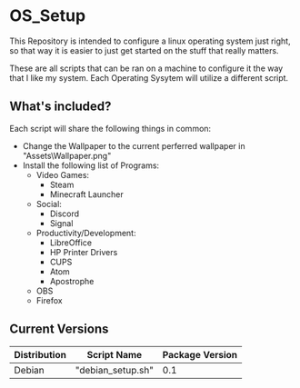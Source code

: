 # OS_Setup

This Repository is intended to configure a linux operating system just right, so that way it is easier to just get started on the stuff that really matters.

These are all scripts that can be ran on a machine to configure it the way that I like my system. Each Operating Sysytem will utilize a different script.

## What's included?

Each script will share the following things in common:

- Change the Wallpaper to the current perferred wallpaper in "Assets\Wallpaper.png"
- Install the following list of Programs:
    - Video Games:
        - Steam
        - Minecraft Launcher
    - Social:
        - Discord
        - Signal
    - Productivity/Development:
        - LibreOffice
        - HP Printer Drivers
        - CUPS
        - Atom
        - Apostrophe
    - OBS
    - Firefox

## Current Versions

| Distribution | Script Name       | Package Version |
|--------------|-------------------|-----------------|
| Debian       | "debian_setup.sh" | 0.1             |
